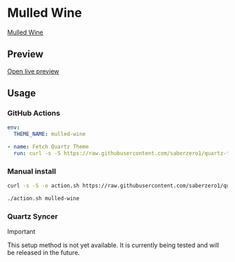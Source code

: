 # Mulled Wine

[Mulled Wine](https://github.com/incantatem2)

## Preview

[Open live preview](https://quartz-themes.github.io/mulled-wine/)

## Usage

### GitHub Actions

```yaml
env:
  THEME_NAME: mulled-wine
```

```yaml
- name: Fetch Quartz Theme
  run: curl -s -S https://raw.githubusercontent.com/saberzero1/quartz-themes/master/action.sh | bash -s -- $THEME_NAME
```

### Manual install

```bash
curl -s -S -o action.sh https://raw.githubusercontent.com/saberzero1/quartz-themes/master/action.sh

./action.sh mulled-wine
```

### Quartz Syncer

> [!IMPORTANT]
> This setup method is not yet available. It is currently being tested and will be released in the future.
